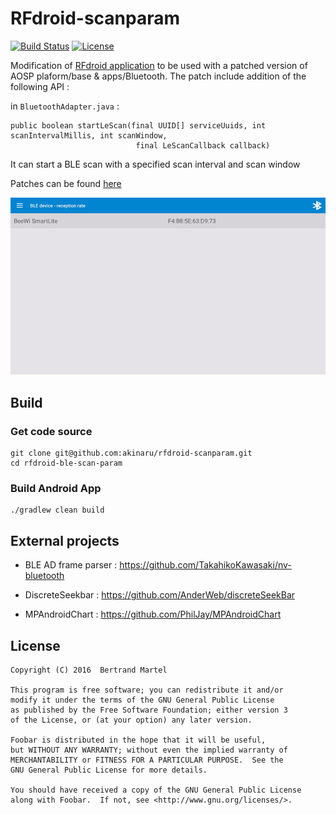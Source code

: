 # RFdroid-scanparam

[![Build Status](https://travis-ci.org/akinaru/rfdroid-scanparam.svg?branch=master)](https://travis-ci.org/akinaru/rfdroid-scanparam)
[![License](http://badge.kloud51.com/pypi/l/html2text.svg)](LICENSE.md)

Modification of <a href="https://github.com/akinaru/RFdroid">RFdroid application</a> to be used with a patched version of AOSP plaform/base & apps/Bluetooth.
The patch include addition of the following API : 

in `BluetoothAdapter.java` : 
```
public boolean startLeScan(final UUID[] serviceUuids, int scanIntervalMillis, int scanWindow, 
							final LeScanCallback callback) 
```

It can start a BLE scan with a specified scan interval and scan window

Patches can be found <a href="https://github.com/akinaru/rfdroid-scanparam/blob/master/patch">here</a>

![screenshot](screen/screenshot.gif)

## Build

### Get code source

```
git clone git@github.com:akinaru/rfdroid-scanparam.git
cd rfdroid-ble-scan-param
```

### Build Android App

```
./gradlew clean build
```

## External projects

* BLE AD frame parser : https://github.com/TakahikoKawasaki/nv-bluetooth

* DiscreteSeekbar : https://github.com/AnderWeb/discreteSeekBar

* MPAndroidChart : https://github.com/PhilJay/MPAndroidChart

## License

```
Copyright (C) 2016  Bertrand Martel

This program is free software; you can redistribute it and/or
modify it under the terms of the GNU General Public License
as published by the Free Software Foundation; either version 3
of the License, or (at your option) any later version.

Foobar is distributed in the hope that it will be useful,
but WITHOUT ANY WARRANTY; without even the implied warranty of
MERCHANTABILITY or FITNESS FOR A PARTICULAR PURPOSE.  See the
GNU General Public License for more details.

You should have received a copy of the GNU General Public License
along with Foobar.  If not, see <http://www.gnu.org/licenses/>.
```